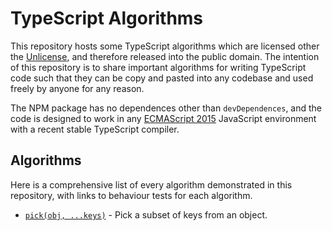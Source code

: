 # TypeScript Algorithms

This repository hosts some TypeScript algorithms which are licensed other the
[Unlicense](https://unlicense.org/), and therefore released into the public
domain. The intention of this repository is to share important algorithms for
writing TypeScript code such that they can be copy and pasted into any codebase
and used freely by anyone for any reason.

The NPM package has no dependences other than `devDependences`, and the code is
designed to work in any
[ECMAScript 2015](https://www.ecma-international.org/ecma-262/6.0/) JavaScript
environment with a recent stable TypeScript compiler.

## Algorithms

Here is a comprehensive list of every algorithm demonstrated in this repository,
with links to behaviour tests for each algorithm.

* [`pick(obj, ...keys)`](src/algorithm/pick.spec.ts) - Pick a subset of keys
  from an object.
